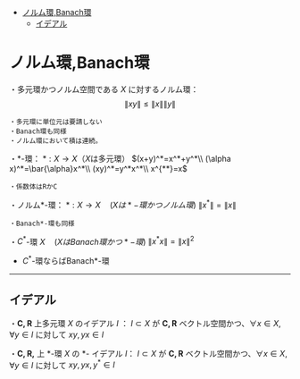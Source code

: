 
- [ノルム環,Banach環](#ノルム環banach環)
  - [イデアル](#イデアル)



# ノルム環,Banach環

・多元環かつノルム空間である $X$ に対するノルム環：
$$\|xy\|\le\|x\|\|y\|$$

    ・多元環に単位元は要請しない
    ・Banach環も同様
    ・ノルム環において積は連続。

・$*$-環：$\ *:X\to X$（$X$は多元環）
$(x+y)^*=x^*+y^*\\
(\alpha x)^*=\bar{\alpha}x^*\\
(xy)^*=y^*x^*\\
x^{**}=x$

    ・係数体はRかC
    

・ノルム*-環：$\ *:X\to X\quad(X{は}*{-環かつノルム環})$
$\|x^*\|=\|x\|$

    ・Banach*-環も同様

・$C^*$-環 $X\quad(X{はBanach環かつ}*{-環})$
$\|x^*x\|=\|x\|^2$


- $C^*$-環ならばBanach$*$-環

---

## イデアル

・$\bm{C,R}$ 上多元環 $X$ のイデアル $I$ ：
$I\subset X$ が $\bm{C,R}$ ベクトル空間かつ、$\forall x\in X,\forall y\in I$ に対して $xy,yx\in I$

・$\bm{C,R,}$ 上 $*$-環 $X$ の $*$- イデアル $I$：
$I\subset X$ が $\bm{C,R}$ ベクトル空間かつ、$\forall x\in X,\forall y\in I$ に対して $xy,yx,y^*\in I$